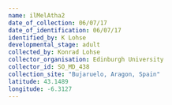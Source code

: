 ```yaml
---
name: ilMelAtha2
date_of_collection: 06/07/17
date_of_identification: 06/07/17
identified_by: K Lohse
developmental_stage: adult
collected_by: Konrad Lohse
collector_organisation: Edinburgh University
collector_id: SO_MD_438
collection_site: "Bujaruelo, Aragon, Spain"
latitude: 43.1489
longitude: -6.3127
---
```

